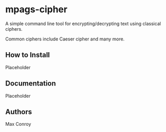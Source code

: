 # mpags-cipher
A simple command line tool for encrypting/decrypting text using classical ciphers.

Common ciphers include Caeser cipher and many more.

## How to Install

Placeholder

## Documentation

Placeholder 

## Authors

Max Conroy
